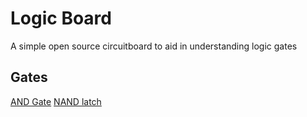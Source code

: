 # Logic Board

A simple open source circuitboard to aid in understanding logic gates

## Gates

[AND Gate](https://www.falstad.com/circuit/circuitjs.html?ctz=CQAgjCAMB0l3BWcMBMcUHYMGZIA4UA2ATmIxAUgpABZsKBTAWjDACgA3WmvEbBFN164aUMTSpIq06AjYAXECgngUvNbzBqxEGAhJ0JeDIQyQUCXjEIIMysMUg0MNYgLBIwcEABMGAMwBDAFcAG3kFJWUo0REYnShZEixifmUEMjJ6a0tsQlMwbGICSGJC5Co-ILCIgGdwEz5CdX0mqzEg0NqGNnq4vN4JKgGxKk7utgAnBsI+NCVW7HmqRzgppTxheew8WOWQVcg2AHchPidaYlm4o9PXa4v7vl2oE8vrl7BGndFbmefRF9rs1Xqd+iCgQDQQtgS1rss3kM2lCltI2D4lPgQIRRBZZjilL4AiFwkxQgwfOs0LwCWAaKICcM1qdIailCotFY3ihojzcZs5mjTnjsfzNFpoRpwPTzrisX84soqPThAJoXEeOBCMNBH8wNq5tKGb83hrBpqbmwgA)
[NAND latch](http://www.falstad.com/circuit/circuitjs.html?ctz=CQAgjCAMB0l3BWcMBMcUHYMGZIA4UA2ATmIxAUgpABZsKBTAWjDACgA3WmvEQm7rxaEoomlSRUp0BGwDuIbNhHiqNYirhQ2AF3AYRYESnHgRVCExrRsxbBgR5CkDGXV0osHNjyuENQjwfNAwBMC0AEwYAMwBDAFcAGx1dfREmfhATKgyBC08EQiKaGgQwPBoDSCNyGH44bBMUIOJIFGIPcKoouKSUgCdFSAEmPCpsBBQQUalkODZB1imjNLNRLsgF8DAp3NW9i3g2AGdt3cyeacz8uMTjhhOztcuVm9i7h4VlISXFNGnfpsvv8WDtaD8wUDwQCwZcDvJoXsXuYEdk-llTICtr8xqtXnN5osDFcBGjZhtNoMSj8RD4RviJpsIooKgDaf8qFMeglkgicZyMFNcVDMEKBbthajTFZeM0hJcRXh5bKlejFbxGhjxlMoY1ZmTtAo0b9qU8oaaLi9IVKcrjRdNJUbBQ7xsMXYbFJN3d93brAjCpj6Zh6g7jTcHzXCw3DXmwgA)
